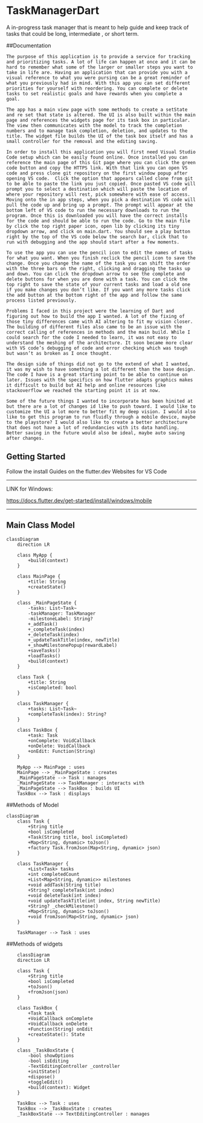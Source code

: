 # TaskManagerDart

A in-progress task manager that is meant to help guide and keep track of tasks that could be long, intermediate , or short term.

##Documentation

	The purpose of this application is to provide a service for tracking and prioritizing tasks. A lot of life can happen at once and it can be hard to remember what some of the larger or smaller steps you want to take in life are. Having an application that can provide you with a visual reference to what you were pursing can be a great reminder of what you previously had in mind. With this app you can set different priorities for yourself with reordering. You can complete or delete tasks to set realistic goals and have rewards when you complete a goal.
 
	The app has a main view page with some methods to create a setState and re set that state is altered. The UI is also built within the main page and references the widgets page for its task box in particular. The view then communicates with the model to track the completion numbers and to manage task completion, deletion, and updates to the title. The widget file builds the UI of the task box itself and has a small controller for the removal and the editing saving.
 
	In order to install this application you will first need Visual Studio Code setup which can be easily found online. Once installed you can reference the main page of this Git page where you can click the green code button and copy the HTTPS link. With that link you can open VS code and press clone git repository on the first window popup after opening VS code.  Click the option that appears called clone from git to be able to paste the link you just copied. Once pasted VS code will prompt you to select a destination which will paste the location of where your repository will rest, pick somewhere with ease of access. 
	Moving onto the in app steps, when you pick a destination VS code will pull the code up and bring up a prompt. The prompt will appear at the bottom left of VS code to run the necessary downloads to run the program. Once this is downloaded you will have the correct installs for the code and should be able to run the code. Go to the main file by click the top right paper icon, open lib by clicking its tiny dropdown arrow, and click on main.dart. You should see a play button right by the top of the VS code below the search bar, click that to run with debugging and the app should start after a few moments.
 
	To use the app you can use the pencil icon to edit the names of tasks for what you want. When you finish reclick the pencil icon to save the change. Once you change the name of the task you can shift the order with the three bars on the right, clicking and dragging the tasks up and down. You can click the dropdown arrow to see the complete and delete buttons for when you are done with a task. You can click the top right to save the state of your current tasks and load a old one if you make changes you don’t like. If you want any more tasks click the add button at the bottom right of the app and follow the same process listed previously.
 
	Problems I faced in this project were the learning of Dart and figuring out how to build the app I wanted. A lot of the fixing of those tiny differences came with AI altering to fit my vision closer. The building of different files also came to be an issue with the correct calling of references in methods and the main build. While I could search for the code I needed to learn, it was not easy to understand the meshing of the architecture. It soon became more clear with VS code’s debugging of code and error checking which was tough but wasn’t as broken as I once thought. 
 
	The design side of things did not go to the extend of what I wanted, it was my wish to have something a lot different than the base design. The code I have is a great starting point to be able to continue on later. Issues with the specifics on how flutter adapts graphics makes it difficult to build but AI help and online resources like stackoverflow we reached the starting point it is at now.
 
	Some of the future things I wanted to incorporate has been hinited at but there are a lot of changes id like to push toward. I would like to customize the UI a lot more to better fit my deep vision. I would also like to get this program to run fluidly through a mobile device, maybe to the playstore? I would also like to create a better architecture that does not have a lot of redundancies with its data handling. Better saving in the future would also be ideal, maybe auto saving after changes.


## Getting Started

Follow the install Guides on the flutter.dev Websites for VS Code
____________________________________________________________
LINK for Windows:

https://docs.flutter.dev/get-started/install/windows/mobile

____________________________________________________________

## Main Class Model

```mermaid
classDiagram
    direction LR

    class MyApp {
        +build(context)
    }

    class MainPage {
        +title: String
        +createState()
    }

    class _MainPageState {
        -tasks: List~Task~
        -taskManager: TaskManager
        -milestoneLabel: String?
        +_addTask()
        +_completeTask(index)
        +_deleteTask(index)
        +_updateTaskTitle(index, newTitle)
        +_showMilestonePopup(rewardLabel)
        +saveTasks()
        +loadTasks()
        +build(context)
    }

    class Task {
        +title: String
        +isCompleted: bool
    }

    class TaskManager {
        +tasks: List~Task~
        +completeTask(index): String?
    }

    class TaskBox {
        +task: Task
        +onComplete: VoidCallback
        +onDelete: VoidCallback
        +onEdit: Function(String)
    }

    MyApp --> MainPage : uses
    MainPage --> _MainPageState : creates
    _MainPageState --> Task : manages
    _MainPageState --> TaskManager : interacts with
    _MainPageState --> TaskBox : builds UI
    TaskBox --> Task : displays

```

##Methods of Model
```mermaid
classDiagram
    class Task {
        +String title
        +bool isCompleted
        +Task(String title, bool isCompleted)
        +Map<String, dynamic> toJson()
        +factory Task.fromJson(Map<String, dynamic> json)
    }

    class TaskManager {
        +List<Task> tasks
        +int completedCount
        +List<Map<String, dynamic>> milestones
        +void addTask(String title)
        +String? completeTask(int index)
        +void deleteTask(int index)
        +void updateTaskTitle(int index, String newTitle)
        +String? _checkMilestone()
        +Map<String, dynamic> toJson()
        +void fromJson(Map<String, dynamic> json)
    }

    TaskManager --> Task : uses

```
##Methods of widgets
```mermaid
    classDiagram
    direction LR

    class Task {
        +String title
        +bool isCompleted
        +toJson()
        +fromJson(json)
    }

    class TaskBox {
        +Task task
        +VoidCallback onComplete
        +VoidCallback onDelete
        +Function(String) onEdit
        +createState(): State
    }

    class _TaskBoxState {
        -bool showOptions
        -bool isEditing
        -TextEditingController _controller
        +initState()
        +dispose()
        +toggleEdit()
        +build(context): Widget
    }

    TaskBox --> Task : uses
    TaskBox --> _TaskBoxState : creates
    _TaskBoxState --> TextEditingController : manages
```

